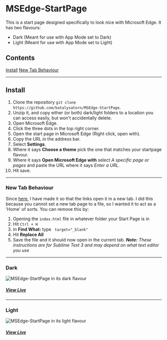 [dark]: https://katalysatorn.github.io/MSEdge-StartPage/dark/
[darkImg]: https://katalysatorn.github.io/MSEdge-StartPage/docs/dark.png
[light]: https://katalysatorn.github.io/MSEdge-StartPage/light/
[lightImg]: https://katalysatorn.github.io/MSEdge-StartPage/docs/light.png

# MSEdge-StartPage
This is a start page designed specifically to look nice with Microsoft Edge. It has two flavours:
* Dark (Meant for use with App Mode set to Dark)
* Light (Meant for use with App Mode set to Light)

## Contents
[Install](#Install)
[New Tab Behaviour](#New-Tab-Behaviour)

---

## Install
1. Clone the repository `git clone https://github.com/katalysatorn/MSEdge-StartPage`.
2. Unzip it, and copy either (or both) dark/light folders to a location you can access easily, but won't accidentally delete.
3. Open Microsoft Edge.
4. Click the three dots in the top right corner.
5. Open the start page in Microsoft Edge (Right click, open with).
6. Copy the URL in the address bar.
7. Select **Settings**.
8. Where it says **Choose a theme** pick the one that matches your startpage flavour.
9. Where it says **Open Microsoft Edge with** select *A specific page or pages* and paste the URL where it says *Enter a URL*.
10. Hit save.

---
### New Tab Behaviour
Since [here](https://github.com/katalysatorn/MSEdge-StartPage/commit/46ebff255ac01fdd4392b46ce113bcd8fe56512c), I have made it so that the links open it in a new tab. I did this because you cannot set a new tab page to a file, so I wanted it to act as a 'Home' of sorts. You can remove this by:
1. Opening the `index.html` file in whatever folder your Start Page is in
2. Hit `Ctrl + H`
3. In **Find What:** type ` target="_blank"`
4. Hit **Replace All**
5. Save the file and it should now open in the current tab.
***Note:*** *These instructions are for Sublime Text 3 and may depend on what text editor you use*


---
### Dark
![MSEdge-StartPage in its dark flavour][darkImg]
##### [View Live][dark]
---
### Light
![MSEdge-StartPage in its light flavour][lightImg]
##### [View Live][light]
